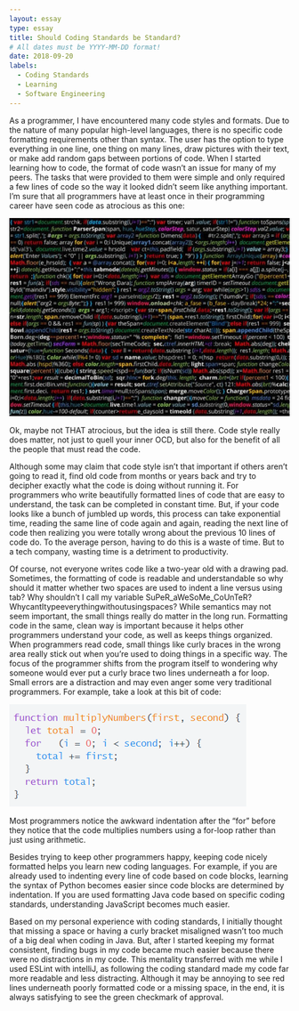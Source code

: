 ```yaml
---
layout: essay
type: essay
title: Should Coding Standards be Standard?
# All dates must be YYYY-MM-DD format!
date: 2018-09-20
labels:
  - Coding Standards
  - Learning
  - Software Engineering
---
```


As a programmer, I have encountered many code styles and formats. Due to the nature of many popular high-level languages, there is no specific code formatting requirements other than syntax. The user has the option to type everything in one line, one thing on many lines, draw pictures with their text, or make add random gaps between portions of code. When I started learning how to code, the format of code wasn’t an issue for many of my peers. The tasks that were provided to them were simple and only required a few lines of code so the way it looked didn’t seem like anything important. I’m sure that all programmers have at least once in their programming career have seen code as atrocious as this one:

<img class="ui larger center image" src="../images/badCode1.jpg">

Ok, maybe not THAT atrocious, but the idea is still there. Code style really does matter, not just to quell your inner OCD, but also for the benefit of all the people that must read the code.

Although some may claim that code style isn’t that important if others aren’t going to read it, find old code from months or years back and try to decipher exactly what the code is doing without running it. For programmers who write beautifully formatted lines of code that are easy to understand, the task can be completed in constant time. But, if your code looks like a bunch of jumbled up words, this process can take exponential time, reading the same line of code again and again, reading the next line of code then realizing you were totally wrong about the previous 10 lines of code do. To the average person, having to do this is a waste of time. But to a tech company, wasting time is a detriment to productivity.
  
Of course, not everyone writes code like a two-year old with a drawing pad. Sometimes, the formatting of code is readable and understandable so why should it matter whether two spaces are used to indent a line versus using tab? Why shouldn’t I call my variable SuPeR_aWeSoMe_CoUnTeR? WhycantItypeeverythingwithoutusingspaces? While semantics may not seem important, the small things really do matter in the long run. Formatting code in the same, clean way is important because it helps other programmers understand your code, as well as keeps things organized. When programmers read code, small things like curly braces in the wrong area really stick out when you’re used to doing things in a specific way. The focus of the programmer shifts from the program itself to wondering why someone would ever put a curly brace two lines underneath a for loop. Small errors are a distraction and may even anger some very traditional programmers. For example, take a look at this bit of code:

<img class="ui larger center image" src="../images/badCode2.PNG">

Most programmers notice the awkward indentation after the “for” before they notice that the code multiplies numbers using a for-loop rather than just using arithmetic.

Besides trying to keep other programmers happy, keeping code nicely formatted helps you learn new coding languages. For example, if you are already used to indenting every line of code based on code blocks, learning the syntax of Python becomes easier since code blocks are determined by indentation. If you are used formatting Java code based on specific coding standards, understanding JavaScript becomes much easier.
  
Based on my personal experience with coding standards, I initially thought that missing a space or having a curly bracket misaligned wasn’t too much of a big deal when coding in Java. But, after I started keeping my format consistent, finding bugs in my code became much easier because there were no distractions in my code. This mentality transferred with me while I used ESLint with intelliJ, as following the coding standard made my code far more readable and less distracting. Although it may be annoying to see red lines underneath poorly formatted code or a missing space, in the end, it is always satisfying to see the green checkmark of approval.
